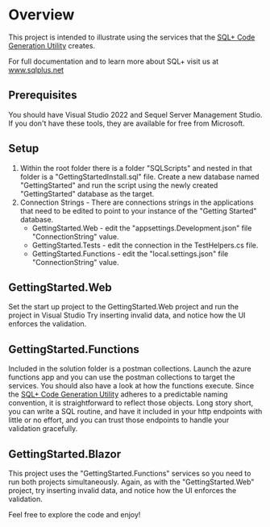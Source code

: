 # Overview
This project is intended to illustrate using the services that the [SQL+ Code Generation Utility](https://marketplace.visualstudio.com/items?itemName=AHHSoftware.V4) creates.

For full documentation and to learn more about SQL+ visit us at www.sqlplus.net

## Prerequisites 
You should have Visual Studio 2022 and Sequel Server Management Studio. If you don't have these tools, they are available for free from Microsoft.

## Setup
1. Within the root folder there is a folder "SQLScripts" and nested in that folder is a "GettingStartedInstall.sql" file. Create a new database named "GettingStarted" and run the script using the newly created "GettingStarted" database as the target.
2. Connection Strings - There are connections strings in the applications that need to be edited to point to your instance of the "Getting Started" database.
    * GettingStarted.Web - edit the "appsettings.Development.json" file "ConnectionString" value.
    * GettingStarted.Tests - edit the connection in the TestHelpers.cs file.
    * GettingStarted.Functions - edit the "local.settings.json" file "ConnectionString" value.
    
## GettingStarted.Web
Set the start up project to the GettingStarted.Web project and run the project in Visual Studio
Try inserting invalid data, and notice how the UI enforces the validation.

## GettingStarted.Functions
Included in the solution folder is a postman collections. Launch the azure functions app and you can use the postman collections to target the services. You should also have a look at how the functions execute. Since the [SQL+ Code Generation Utility](https://marketplace.visualstudio.com/items?itemName=AHHSoftware.V4) adheres to a predictable naming convention, it is straightforward to reflect those objects. Long story short, you can write a SQL routine, and have it included in your http endpoints with little or no effort, and you can trust those endpoints to handle your validation gracefully.

## GettingStarted.Blazor
This project uses the "GettingStarted.Functions" services so you need to run both projects simultaneously. Again, as with the "GettingStarted.Web" project, try inserting invalid data, and notice how the UI enforces the validation.

Feel free to explore the code and enjoy!

